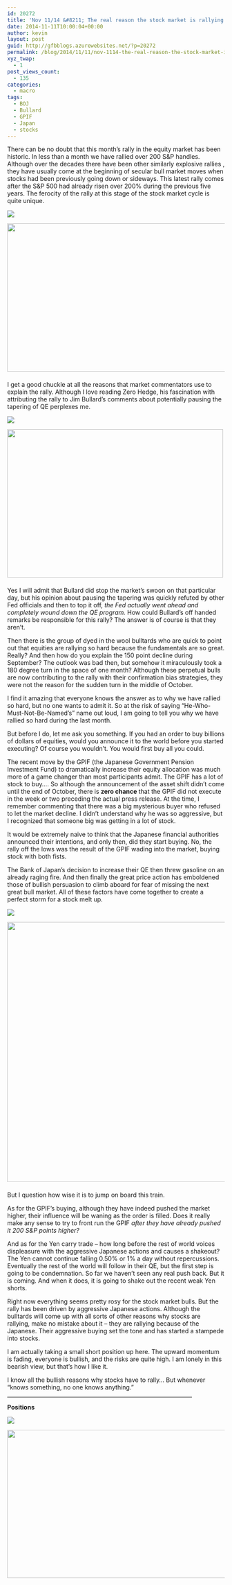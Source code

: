```yaml
---
id: 20272
title: 'Nov 11/14 &#8211; The real reason the stock market is rallying'
date: 2014-11-11T10:00:04+00:00
author: kevin
layout: post
guid: http://gfbblogs.azurewebsites.net/?p=20272
permalink: /blog/2014/11/11/nov-1114-the-real-reason-the-stock-market-is-rallying/
xyz_twap:
  - 1
post_views_count:
  - 135
categories:
  - macro
tags:
  - BOJ
  - Bullard
  - GPIF
  - Japan
  - stocks
---
```

There can be no doubt that this month&#8217;s rally in the equity market has been historic. In less than a month we have rallied over 200 S&P handles. Although over the decades there have been other similarly explosive rallies , they have usually come at the beginning of secular bull market moves when stocks had been previously going down or sideways. This latest rally comes after the S&P 500 had already risen over 200% during the previous five years. The ferocity of the rally at this stage of the stock market cycle is quite unique. 


  <img src="http://themacrotourist.com/pictures/Azure/SPXNov1114.png"><img class="size-full wp-image-14271" style="padding-top: 1.0em;padding-bottom: 0.5em;" style="margin:30px auto;display:block;" src="http://themacrotourist.com/pictures/Azure/SPXNov1114.png" width="600" height="342">

I get a good chuckle at all the reasons that market commentators use to explain the rally. Although I love reading Zero Hedge, his fascination with attributing the rally to Jim Bullard&#8217;s comments about potentially pausing the tapering of QE perplexes me. 


  <img src="http://themacrotourist.com/pictures/Azure/BullardNov1114.png"><img class="size-full wp-image-14271" style="padding-top: 1.0em;padding-bottom: 0.5em;" style="margin:30px auto;display:block;" src="http://themacrotourist.com/pictures/Azure/BullardNov1114.png" width="500" height="342">

Yes I will admit that Bullard did stop the market&#8217;s swoon on that particular day, but his opinion about pausing the tapering was quickly refuted by other Fed officials and then to top it off, _the Fed actually went ahead and completely wound down the QE program._ How could Bullard&#8217;s off handed remarks be responsible for this rally? The answer is of course is that they aren&#8217;t. 

Then there is the group of dyed in the wool bulltards who are quick to point out that equities are rallying so hard because the fundamentals are so great. Really? And then how do you explain the 150 point decline during September? The outlook was bad then, but somehow it miraculously took a 180 degree turn in the space of one month? Although these perpetual bulls are now contributing to the rally with their confirmation bias strategies, they were not the reason for the sudden turn in the middle of October.

I find it amazing that everyone knows the answer as to why we have rallied so hard, but no one wants to admit it. So at the risk of saying &#8220;He-Who-Must-Not-Be-Named&#8217;s&#8221; name out loud, I am going to tell you why we have rallied so hard during the last month.

But before I do, let me ask you something. If you had an order to buy billions of dollars of equities, would you announce it to the world before you started executing? Of course you wouldn&#8217;t. You would first buy all you could.

The recent move by the GPIF (the Japanese Government Pension Investment Fund) to dramatically increase their equity allocation was much more of a game changer than most participants admit. The GPIF has a lot of stock to buy&#8230;. So although the announcement of the asset shift didn&#8217;t come until the end of October, there is **zero chance** that the GPIF did not execute in the week or two preceding the actual press release. At the time, I remember commenting that there was a big mysterious buyer who refused to let the market decline. I didn&#8217;t understand why he was so aggressive, but I recognized that someone big was getting in a lot of stock. 

It would be extremely naive to think that the Japanese financial authorities announced their intentions, and only then, did they start buying. No, the rally off the lows was the result of the GPIF wading into the market, buying stock with both fists.

The Bank of Japan&#8217;s decision to increase their QE then threw gasoline on an already raging fire. And then finally the great price action has emboldened those of bullish persuasion to climb aboard for fear of missing the next great bull market. All of these factors have come together to create a perfect storm for a stock melt up.


  <img src="http://themacrotourist.com/pictures/Azure/VoldemortNov1114.png"><img class="size-full wp-image-14271" style="padding-top: 1.0em;padding-bottom: 0.5em;" style="margin:30px auto;display:block;" src="http://themacrotourist.com/pictures/Azure/VoldemortNov1114.png" width="600" height="600">

But I question how wise it is to jump on board this train.

As for the GPIF&#8217;s buying, although they have indeed pushed the market higher, their influence will be waning as the order is filled. Does it really make any sense to try to front run the GPIF _after they have already pushed it 200 S&P points higher?_

And as for the Yen carry trade &#8211; how long before the rest of world voices displeasure with the aggressive Japanese actions and causes a shakeout? The Yen cannot continue falling 0.50% or 1% a day without repercussions. Eventually the rest of the world will follow in their QE, but the first step is going to be condemnation. So far we haven&#8217;t seen any real push back. But it is coming. And when it does, it is going to shake out the recent weak Yen shorts.

Right now everything seems pretty rosy for the stock market bulls. But the rally has been driven by aggressive Japanese actions. Although the bulltards will come up with all sorts of other reasons why stocks are rallying, make no mistake about it &#8211; they are rallying because of the Japanese. Their aggressive buying set the tone and has started a stampede into stocks.

I am actually taking a small short position up here. The upward momentum is fading, everyone is bullish, and the risks are quite high. I am lonely in this bearish view, but that&#8217;s how I like it. 

I know all the bullish reasons why stocks have to rally&#8230; But whenever &#8220;knows something, no one knows anything.&#8221;

<hr size="3" width="85%" />

**Positions**


  <img src="http://themacrotourist.com/pictures/Azure/PositionsNov1114.png"><img class="size-full wp-image-14271" style="padding-top: 1.0em;padding-bottom: 0.5em;" style="margin:30px auto;display:block;" src="http://themacrotourist.com/pictures/Azure/PositionsNov1114.png" width="600" height="342"></p>